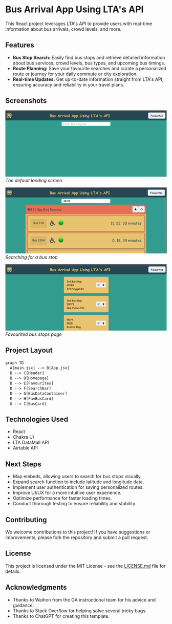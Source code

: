 # Bus Arrival App Using LTA's API

 This React project leverages LTA's API to provide users with real-time information about bus arrivals, crowd levels, and more.

## Features

- **Bus Stop Search:** Easily find bus stops and retrieve detailed information about bus services, crowd levels, bus types, and upcoming bus timings.
- **Route Planning:** Save your favourite searches and curate a personalized route or journey for your daily commute or city exploration.
- **Real-time Updates:** Get up-to-date information straight from LTA's API, ensuring accuracy and reliability in your travel plans.

## Screenshots

![The default landing screen](temp-1.png)
*The default landing screen*

![Searching for a bus stop](temp-2.png)
*Searching for a bus stop*

![Favourited bus stops page](temp-3.png)
*Favourited bus stops page*

## Project Layout
```mermaid
graph TD
  A[main.jsx] --> B[App.jsx]
  B --> C[Header]
  B --> D[Homepage]
  B --> E[Favourites]
  D --> F[SearchBar]
  D --> G[BusDataContainer]
  E --> H[FavBusCard]
  G --> I[BusCard]
  ```

## Technologies Used

- React
- Chakra UI
- LTA DataMall API
- Airtable API

## Next Steps

- Map embeds, allowing users to search for bus stops visually.
- Expand search function to include latitude and longitude data.
- Implement user authentication for saving personalized routes.
- Improve UI/UX for a more intuitive user experience.
- Optimize performance for faster loading times.
- Conduct thorough testing to ensure reliability and stability.


## Contributing

We welcome contributions to this project! If you have suggestions or improvements, please fork the repository and submit a pull request.

## License

This project is licensed under the MIT License - see the [LICENSE.md](LICENSE.md) file for details.

## Acknowledgments

- Thanks to Waihon from the GA instructional team for his advice and guidance.
- Thanks to Stack Overflow for helping solve several tricky bugs.
- Thanks to ChatGPT for creating this template.
